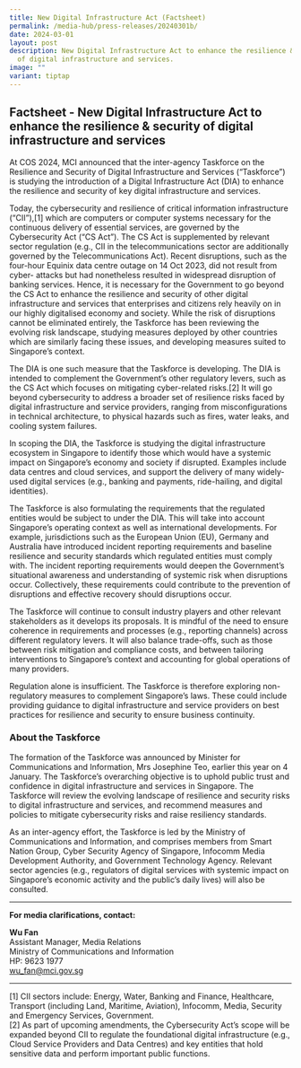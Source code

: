 ```yaml
---
title: New Digital Infrastructure Act (Factsheet)
permalink: /media-hub/press-releases/20240301b/
date: 2024-03-01
layout: post
description: New Digital Infrastructure Act to enhance the resilience & security
  of digital infrastructure and services.
image: ""
variant: tiptap
---
```

<h2>Factsheet - New Digital Infrastructure Act to enhance the resilience &amp; security of digital infrastructure and services</h2>
<p>At COS 2024, MCI announced that the inter-agency Taskforce on the Resilience
and Security of Digital Infrastructure and Services (“Taskforce”) is studying
the introduction of a Digital Infrastructure Act (DIA) to enhance the resilience
and security of key digital infrastructure and services.</p>
<p>Today, the cybersecurity and resilience of critical information infrastructure
(“CII”),[1] which are computers or computer systems necessary for the continuous
delivery of essential services, are governed by the Cybersecurity Act (“CS
Act”). The CS Act is supplemented by relevant sector regulation (e.g.,
CII in the telecommunications sector are additionally governed by the Telecommunications
Act). Recent disruptions, such as the four-hour Equinix data centre outage
on 14 Oct 2023, did not result from cyber- attacks but had nonetheless
resulted in widespread disruption of banking services. Hence, it is necessary
for the Government to go beyond the CS Act to enhance the resilience and
security of other digital infrastructure and services that enterprises
and citizens rely heavily on in our highly digitalised economy and society.
While the risk of disruptions cannot be eliminated entirely, the Taskforce
has been reviewing the evolving risk landscape, studying measures deployed
by other countries which are similarly facing these issues, and developing
measures suited to Singapore’s context.</p>
<p>The DIA is one such measure that the Taskforce is developing. The DIA
is intended to complement the Government’s other regulatory levers, such
as the CS Act which focuses on mitigating cyber-related risks.[2] It will
go beyond cybersecurity to address a broader set of resilience risks faced
by digital infrastructure and service providers, ranging from misconfigurations
in technical architecture, to physical hazards such as fires, water leaks,
and cooling system failures.</p>
<p>In scoping the DIA, the Taskforce is studying the digital infrastructure
ecosystem in Singapore to identify those which would have a systemic impact
on Singapore’s economy and society if disrupted. Examples include data
centres and cloud services, and support the delivery of many widely-used
digital services (e.g., banking and payments, ride-hailing, and digital
identities).</p>
<p>The Taskforce is also formulating the requirements that the regulated
entities would be subject to under the DIA. This will take into account
Singapore’s operating context as well as international developments. For
example, jurisdictions such as the European Union (EU), Germany and Australia
have introduced incident reporting requirements and baseline resilience
and security standards which regulated entities must comply with. The incident
reporting requirements would deepen the Government’s situational awareness
and understanding of systemic risk when disruptions occur. Collectively,
these requirements could contribute to the prevention of disruptions and
effective recovery should disruptions occur.</p>
<p>The Taskforce will continue to consult industry players and other relevant
stakeholders as it develops its proposals. It is mindful of the need to
ensure coherence in requirements and processes (e.g., reporting channels)
across different regulatory levers. It will also balance trade-offs, such
as those between risk mitigation and compliance costs, and between tailoring
interventions to Singapore’s context and accounting for global operations
of many providers.</p>
<p>Regulation alone is insufficient. The Taskforce is therefore exploring
non-regulatory measures to complement Singapore’s laws. These could include
providing guidance to digital infrastructure and service providers on best
practices for resilience and security to ensure business continuity.</p>
<h3>About the Taskforce</h3>
<p>The formation of the Taskforce was announced by Minister for Communications
and Information, Mrs Josephine Teo, earlier this year on 4 January. The
Taskforce’s overarching objective is to uphold public trust and confidence
in digital infrastructure and services in Singapore. The Taskforce will
review the evolving landscape of resilience and security risks to digital
infrastructure and services, and recommend measures and policies to mitigate
cybersecurity risks and raise resiliency standards.</p>
<p>As an inter-agency effort, the Taskforce is led by the Ministry of Communications
and Information, and comprises members from Smart Nation Group, Cyber Security
Agency of Singapore, Infocomm Media Development Authority, and Government
Technology Agency. Relevant sector agencies (e.g., regulators of digital
services with systemic impact on Singapore’s economic activity and the
public’s daily lives) will also be consulted.</p>
<hr>
<p><strong>For media clarifications, contact:</strong>
</p>
<p><strong>Wu Fan</strong>
<br>Assistant Manager, Media Relations
<br>Ministry of Communications and Information
<br>HP: 9623 1977
<br><a href="mailto:wu_fan@mci.gov.sg" rel="noopener noreferrer nofollow" target="_blank">wu_fan@mci.gov.sg</a>
</p>
<hr>
<p>[1] CII sectors include: Energy, Water, Banking and Finance, Healthcare,
Transport (including Land, Maritime, Aviation), Infocomm, Media, Security
and Emergency Services, Government.
<br>[2] As part of upcoming amendments, the Cybersecurity Act’s scope will
be expanded beyond CII to regulate the foundational digital infrastructure
(e.g., Cloud Service Providers and Data Centres) and key entities that
hold sensitive data and perform important public functions.</p>